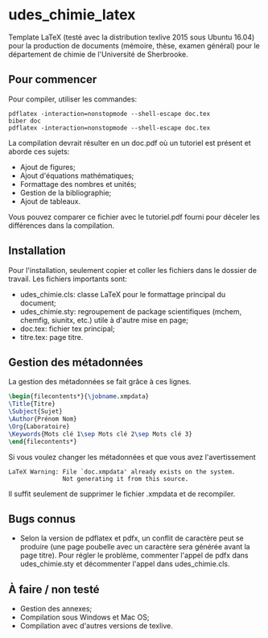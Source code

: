
# udes_chimie_latex

Template LaTeX (testé avec la distribution texlive 2015 sous Ubuntu 16.04) pour la production de documents (mémoire, thèse, examen général) pour le département de chimie de l'Université de Sherbrooke.

## Pour commencer

Pour compiler, utiliser les commandes:

```
pdflatex -interaction=nonstopmode --shell-escape doc.tex
biber doc
pdflatex -interaction=nonstopmode --shell-escape doc.tex
```

La compilation devrait résulter en un doc.pdf où un tutoriel est présent et aborde ces sujets:
* Ajout de figures;
* Ajout d'équations mathématiques;
* Formattage des nombres et unités;
* Gestion de la bibliographie;
* Ajout de tableaux.

Vous pouvez comparer ce fichier avec le tutoriel.pdf fourni pour déceler les différences dans la compilation.

## Installation

Pour l'installation, seulement copier et coller les fichiers dans le dossier de travail. Les fichiers importants sont:

* udes_chimie.cls: classe LaTeX pour le formattage principal du document;
* udes_chimie.sty: regroupement de package scientifiques (mchem, chemfig, siunitx, etc.) utile à d'autre mise en page;
* doc.tex: fichier tex principal;
* titre.tex: page titre.

## Gestion des métadonnées

La gestion des métadonnées se fait grâce à ces lignes.

```latex
\begin{filecontents*}{\jobname.xmpdata}
\Title{Titre}
\Subject{Sujet}
\Author{Prénom Nom}
\Org{Laboratoire}
\Keywords{Mots clé 1\sep Mots clé 2\sep Mots clé 3}
\end{filecontents*}
```

Si vous voulez changer les métadonnées et que vous avez l'avertissement

```
LaTeX Warning: File `doc.xmpdata' already exists on the system.
               Not generating it from this source.
```

Il suffit seulement de supprimer le fichier .xmpdata et de recompiler.

## Bugs connus

* Selon la version de pdflatex et pdfx, un conflit de caractère peut se produire (une page poubelle avec un caractère sera générée avant la page titre). Pour régler le problème, commenter l'appel de pdfx dans udes_chimie.sty et décommenter l'appel dans udes_chimie.cls.

## À faire / non testé

* Gestion des annexes;
* Compilation sous Windows et Mac OS;
* Compilation avec d'autres versions de texlive.
